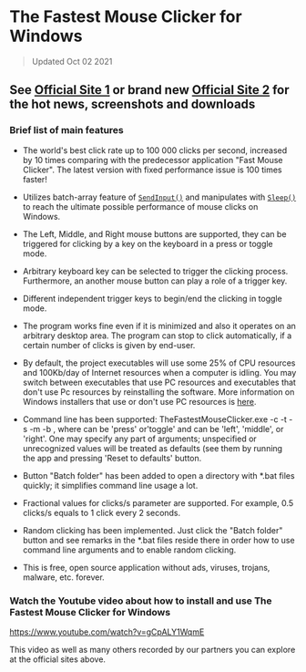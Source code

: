 # The Fastest Mouse Clicker for Windows

> Updated Oct 02 2021

## See [Official Site 1](https://windows-2048.github.io/The-Fastest-Mouse-Clicker-for-Windows/) or brand new [Official Site 2](https://www.open-source.tech/The-Fastest-Mouse-Clicker-for-Windows/) for the hot news, screenshots and downloads

### Brief list of main features

* The world's best click rate up to 100 000 clicks per second, increased by 10 times comparing with the predecessor application "Fast Mouse Clicker". The latest version with fixed performance issue is 100 times faster!

* Utilizes batch-array feature of <code><a href="https://docs.microsoft.com/en-us/windows/win32/api/winuser/nf-winuser-sendinput" target="_blank">SendInput()</a></code> and manipulates with <code><a href="https://docs.microsoft.com/en-us/windows/win32/api/synchapi/nf-synchapi-sleep" target="_blank">Sleep()</a></code> to reach the ultimate possible performance of mouse clicks on Windows.

* The Left, Middle, and Right mouse buttons are supported, they can be triggered for clicking by a key on the keyboard in a press or toggle mode.

* Arbitrary keyboard key can be selected to trigger the clicking process. Furthermore, an another mouse button can play a role of a trigger key.

* Different independent trigger keys to begin/end the clicking in toggle mode.

* The program works fine even if it is minimized and also it operates on an arbitrary desktop area. The program can stop to click automatically, if a certain number of clicks is given by end-user.

* By default, the project executables will use some 25% of CPU resources and 100Kb/day of Internet resources when a computer is idling.
You may switch between executables that use PC resources and executables that don't use Pc resources by reinstalling the software.
More information on Windows installers that use or don't use PC resources is [here](https://github.com/windows-2048/The-Fastest-Mouse-Clicker-for-Windows/blob/master/InnoSetupDownloader/README.md).

* Command line has been supported: TheFastestMouseClicker.exe -c <clicks per second> -t <trigger key> -s <stop at> -m <trigger key mode> -b <mouse button to click>, where <trigger key mode> can be 'press' or'toggle' and <mouse button to click> can be 'left', 'middle', or 'right'. One may specify any part of arguments; unspecified or unrecognized values will be treated as defaults (see them by running the app and pressing 'Reset to defaults' button.

* Button "Batch folder" has been added to open a directory with *.bat files quickly; it simplifies command line usage a lot.

* Fractional values for clicks/s parameter are supported. For example, 0.5 clicks/s equals to 1 click every 2 seconds.

* Random clicking has been implemented. Just click the "Batch folder" button and see remarks in the *.bat files reside there in order how to use command line arguments and to enable random clicking.

* This is free, open source application without ads, viruses, trojans, malware, etc. forever.

### Watch the Youtube video about how to install and use The Fastest Mouse Clicker for Windows

https://www.youtube.com/watch?v=gCpALY1WqmE

This video as well as many others recorded by our partners you can explore at the official sites above.
